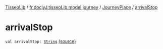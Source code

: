 [TisseoLib](../../index.md) / [fr.docjyJ.tisseoLib.model.journey](../index.md) / [JourneyPlace](index.md) / [arrivalStop](./arrival-stop.md)

# arrivalStop

`val arrivalStop: `[`String`](https://kotlinlang.org/api/latest/jvm/stdlib/kotlin/-string/index.html) [(source)](https://github.com/docjyJ/TisseoLib/tree/master/src/main/kotlin/fr/docjyJ/tisseoLib/model/journey/JourneyPlace.kt#L7)
